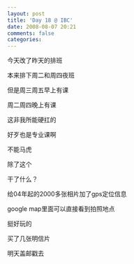 ```yaml
---
layout: post
title: 'Day 18 @ IBC'
date: 2008-08-07 20:21
comments: false
categories: 
---
```

    

今天改了昨天的排班

本来排下周二和周四夜班

但是周三周五早上有课

周二周四晚上有课

这非我所能硬扛的

好歹也是专业课啊

不能马虎

除了这个

干了什么？

给04年起的2000多张相片加了gps定位信息

google map里面可以直接看到拍照地点

挺好玩的

买了几张明信片

明天盖邮戳去

